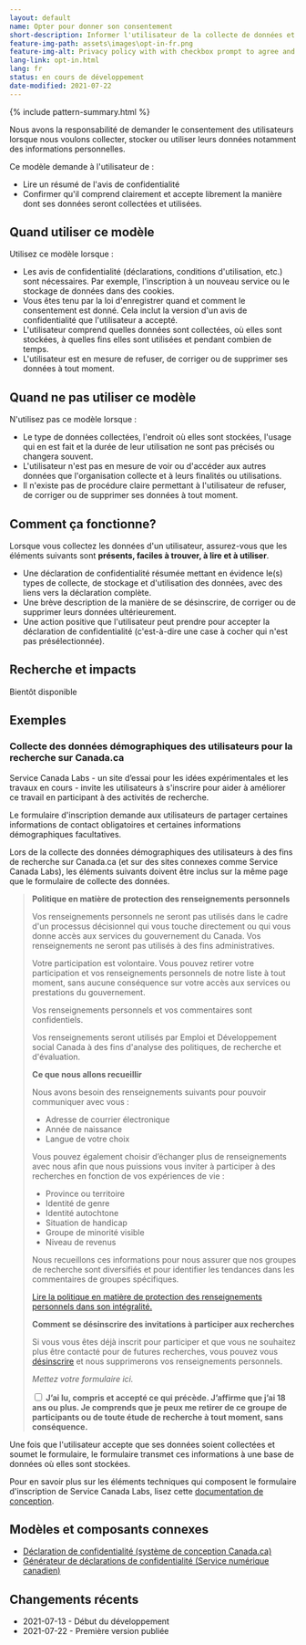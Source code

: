 ```yaml
---
layout: default
name: Opter pour donner son consentement
short-description: Informer l'utilisateur de la collecte de données et lui demander de donner son consentement.
feature-img-path: assets\images\opt-in-fr.png
feature-img-alt: Privacy policy with with checkbox prompt to agree and submit button.
lang-link: opt-in.html
lang: fr
status: en cours de développement
date-modified: 2021-07-22
---
```


{% include pattern-summary.html %}

Nous avons la responsabilité de demander le consentement des utilisateurs lorsque nous voulons collecter, stocker ou utiliser leurs données notamment des informations personnelles.

Ce modèle demande à l'utilisateur de :

* Lire un résumé de l'avis de confidentialité
* Confirmer qu'il comprend clairement et accepte librement la manière dont ses données seront collectées et utilisées.

## Quand utiliser ce modèle

Utilisez ce modèle lorsque :

* Les avis de confidentialité (déclarations, conditions d'utilisation, etc.) sont nécessaires. Par exemple, l'inscription à un nouveau service ou le stockage de données dans des cookies.
* Vous êtes tenu par la loi d'enregistrer quand et comment le consentement est donné. Cela inclut la version d'un avis de confidentialité que l'utilisateur a accepté.
* L'utilisateur comprend quelles données sont collectées, où elles sont stockées, à quelles fins elles sont utilisées et pendant combien de temps.
* L'utilisateur est en mesure de refuser, de corriger ou de supprimer ses données à tout moment.

## Quand ne pas utiliser ce modèle

N'utilisez pas ce modèle lorsque :

* Le type de données collectées, l'endroit où elles sont stockées, l'usage qui en est fait et la durée de leur utilisation ne sont pas précisés ou changera souvent.
* L'utilisateur n'est pas en mesure de voir ou d'accéder aux autres données que l'organisation collecte et à leurs finalités ou utilisations.
* Il n'existe pas de procédure claire permettant à l'utilisateur de refuser, de corriger ou de supprimer ses données à tout moment.

## Comment ça fonctionne?

Lorsque vous collectez les données d'un utilisateur, assurez-vous que les éléments suivants sont **présents, faciles à trouver, à lire et à utiliser**.

* Une déclaration de confidentialité résumée mettant en évidence le(s) types de collecte, de stockage et d'utilisation des données, avec des liens vers la déclaration complète.
* Une brève description de la manière de se désinscrire, de corriger ou de supprimer leurs données ultérieurement.
* Une action positive que l'utilisateur peut prendre pour accepter la déclaration de confidentialité (c'est-à-dire une case à cocher qui n'est pas présélectionnée).

## Recherche et impacts

Bientôt disponible

## Exemples

### Collecte des données démographiques des utilisateurs pour la recherche sur Canada.ca

<!-- IMPORTANT - Ajoutez des liens vers le SCL et inscrivez-vous une fois en ligne ! -->

Service Canada Labs - un site d’essai pour les idées expérimentales et les travaux en cours - invite les utilisateurs à s'inscrire pour aider à améliorer ce travail en participant à des activités de recherche.

Le formulaire d'inscription demande aux utilisateurs de partager certaines informations de contact obligatoires et certaines informations démographiques facultatives.

Lors de la collecte des données démographiques des utilisateurs à des fins de recherche sur Canada.ca (et sur des sites connexes comme Service Canada Labs), les éléments suivants doivent être inclus sur la même page que le formulaire de collecte des données.

> **Politique en matière de protection des renseignements personnels**
>
> Vos renseignements personnels ne seront pas utilisés dans le cadre d'un processus décisionnel qui vous touche directement ou qui vous donne accès aux services du gouvernement du Canada.
> Vos renseignements ne seront pas utilisés à des fins administratives.
>
> Votre participation est volontaire.
> Vous pouvez retirer votre participation et vos renseignements personnels de notre liste à tout moment, sans aucune conséquence sur votre accès aux services ou prestations du gouvernement.
>
> Vos renseignements personnels et vos commentaires sont confidentiels.
>
> Vos renseignements seront utilisés par Emploi et Développement social Canada à des fins d'analyse des politiques, de recherche et d'évaluation.
>
> **Ce que nous allons recueillir**
>
> Nous avons besoin des renseignements suivants pour pouvoir communiquer avec vous :
>
> * Adresse de courrier électronique
> * Année de naissance
> * Langue de votre choix
>
> Vous pouvez également choisir d’échanger plus de renseignements avec nous afin que nous puissions vous inviter à participer à des recherches en fonction de vos expériences de vie :
>
> * Province ou territoire
> * Identité de genre
> * Identité autochtone
> * Situation de handicap
> * Groupe de minorité visible
> * Niveau de revenus
>
> Nous recueillons ces informations pour nous assurer que nos groupes de recherche sont diversifiés et pour identifier les tendances dans les commentaires de groupes spécifiques.
>
> [Lire la politique en matière de protection des renseignements personnels dans son intégralité.](https://www.canada.ca/fr/transparence/confidentialite.html)
>
> **Comment se désinscrire des invitations à participer aux recherches**
>
> Si vous vous êtes déjà inscrit pour participer et que vous ne souhaitez plus être contacté pour de futures recherches, vous pouvez vous [désinscrire](#desinscrire) et nous supprimerons vos renseignements personnels.
>
> _Mettez votre formulaire ici._
>
> <div class="checkbox">
> <input type="checkbox" id="consent" name="consent" value="consent">
> <label for="consent" class="required"><strong>J’ai lu, compris et accepté ce qui précède. J’affirme que j’ai 18 ans ou plus. Je comprends que je peux me retirer de ce groupe de participants ou de toute étude de recherche à tout moment, sans conséquence.</strong></label>
> </div>

Une fois que l'utilisateur accepte que ses données soient collectées et soumet le formulaire, le formulaire transmet ces informations à une base de données où elles sont stockées.

Pour en savoir plus sur les éléments techniques qui composent le formulaire d'inscription de Service Canada Labs, lisez cette [documentation de conception](https://github.com/DTS-STN/Alpha-Site/wiki/Design-Doc-004-Screener-Intake-Process).

## Modèles et composants connexes

* [Déclaration de confidentialité (système de conception Canada.ca)](https://design.canada.ca/common-design-patterns/privacy-disclaimer.html)
* [Générateur de déclarations de confidentialité (Service numérique canadien)](https://privacy-statements.cds.alpha.canada.ca/en/)

## Changements récents

* 2021-07-13 - Début du développement
* 2021-07-22 - Première version publiée
